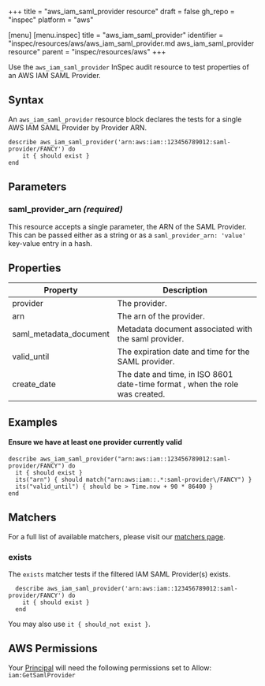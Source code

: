 +++
title = "aws_iam_saml_provider resource"
draft = false
gh_repo = "inspec"
platform = "aws"

[menu]
  [menu.inspec]
    title = "aws_iam_saml_provider"
    identifier = "inspec/resources/aws/aws_iam_saml_provider.md aws_iam_saml_provider resource"
    parent = "inspec/resources/aws"
+++

Use the `aws_iam_saml_provider` InSpec audit resource to test properties of an AWS IAM SAML Provider.

## Syntax

An `aws_iam_saml_provider` resource block declares the tests for a single AWS IAM SAML Provider by Provider ARN.

    describe aws_iam_saml_provider('arn:aws:iam::123456789012:saml-provider/FANCY') do
        it { should exist }
    end

## Parameters

### saml_provider_arn _(required)_

This resource accepts a single parameter, the ARN of the SAML Provider.
This can be passed either as a string or as a `saml_provider_arn: 'value'` key-value entry in a hash.

## Properties

| Property               | Description                                                                  |
| ---------------------- | ---------------------------------------------------------------------------- |
| provider               | The provider.                                                                |
| arn                    | The arn of the provider.                                                     |
| saml_metadata_document | Metadata document associated with the saml provider.                         |
| valid_until            | The expiration date and time for the SAML provider.                          |
| create_date            | The date and time, in ISO 8601 date-time format , when the role was created. |

## Examples

#### Ensure we have at least one provider currently valid

    describe aws_iam_saml_provider("arn:aws:iam::123456789012:saml-provider/FANCY") do
      it { should exist }
      its("arn") { should match("arn:aws:iam::.*:saml-provider\/FANCY") }
      its("valid_until") { should be > Time.now + 90 * 86400 }
    end

## Matchers

For a full list of available matchers, please visit our [matchers page](/inspec/matchers/).

### exists

The `exists` matcher tests if the filtered IAM SAML Provider(s) exists.

      describe aws_iam_saml_provider('arn:aws:iam::123456789012:saml-provider/FANCY') do
        it { should exist }
      end

You may also use `it { should_not exist }`.

## AWS Permissions

Your [Principal](https://docs.aws.amazon.com/IAM/latest/UserGuide/intro-structure.html#intro-structure-principal) will need the following permissions set to Allow:
`iam:GetSamlProvider`
